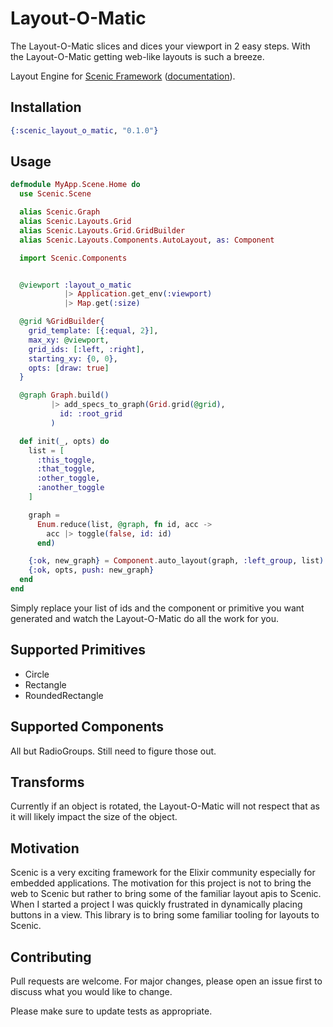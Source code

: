# Layout-O-Matic

The Layout-O-Matic slices and dices your viewport in 2 easy steps. With the Layout-O-Matic getting web-like layouts is such a breeze.

Layout Engine for [Scenic Framework](https://github.com/boydm/scenic)
([documentation](http://hexdocs.pm/scenic_layout_o_matic/)).

## Installation

```elixir
{:scenic_layout_o_matic, "0.1.0"}
```

## Usage

```elixir
defmodule MyApp.Scene.Home do
  use Scenic.Scene

  alias Scenic.Graph
  alias Scenic.Layouts.Grid
  alias Scenic.Layouts.Grid.GridBuilder
  alias Scenic.Layouts.Components.AutoLayout, as: Component

  import Scenic.Components


  @viewport :layout_o_matic
            |> Application.get_env(:viewport)
            |> Map.get(:size)

  @grid %GridBuilder{
    grid_template: [{:equal, 2}],
    max_xy: @viewport,
    grid_ids: [:left, :right],
    starting_xy: {0, 0},
    opts: [draw: true]
  }

  @graph Graph.build()
         |> add_specs_to_graph(Grid.grid(@grid),
           id: :root_grid
         )

  def init(_, opts) do
    list = [
      :this_toggle,
      :that_toggle,
      :other_toggle,
      :another_toggle
    ]

    graph =
      Enum.reduce(list, @graph, fn id, acc ->
        acc |> toggle(false, id: id)
      end)

    {:ok, new_graph} = Component.auto_layout(graph, :left_group, list)
    {:ok, opts, push: new_graph}
  end
end
```

Simply replace your list of ids and the component or primitive you want generated and watch the Layout-O-Matic do all the work for you.

## Supported Primitives
* Circle
* Rectangle
* RoundedRectangle

## Supported Components
All but RadioGroups. Still need to figure those out.

## Transforms
Currently if an object is rotated, the Layout-O-Matic will not respect that as it will likely impact the size of the object.

## Motivation
Scenic is a very exciting framework for the Elixir community especially for embedded applications. The motivation for this project is not to bring the web to Scenic but rather to bring some of the familiar layout apis to Scenic. When I started a project I was quickly frustrated in dynamically placing buttons in a view. This library is to bring some familiar tooling for layouts to Scenic.

## Contributing
Pull requests are welcome. For major changes, please open an issue first to discuss what you would like to change.

Please make sure to update tests as appropriate.
